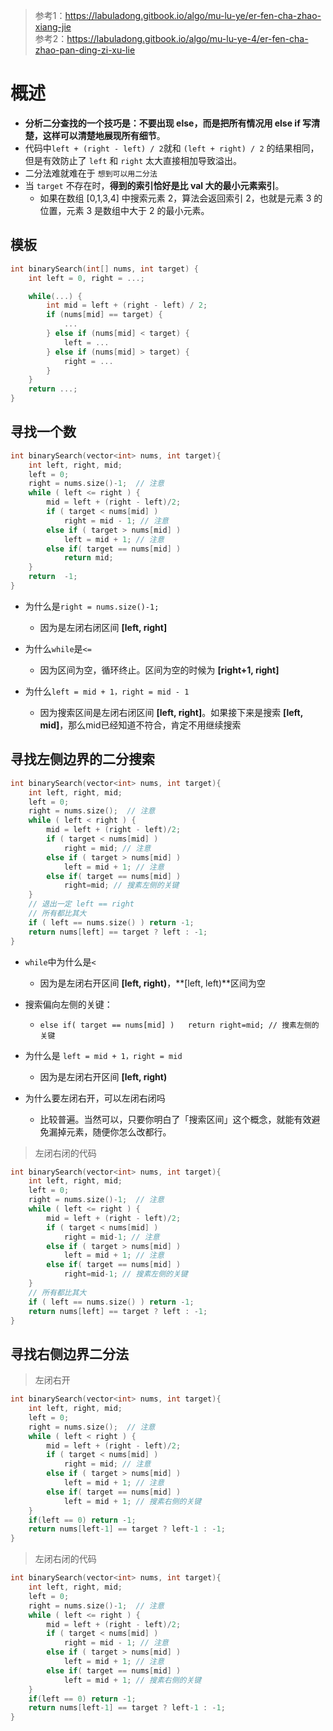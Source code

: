 > 参考1：https://labuladong.gitbook.io/algo/mu-lu-ye/er-fen-cha-zhao-xiang-jie  
> 参考2：https://labuladong.gitbook.io/algo/mu-lu-ye-4/er-fen-cha-zhao-pan-ding-zi-xu-lie

# 概述
- **分析二分查找的一个技巧是：不要出现 else，而是把所有情况用 else if 写清楚，这样可以清楚地展现所有细节**。
- 代码中` left + (right - left) / 2 `就和 `(left + right) / 2` 的结果相同，但是有效防止了 `left` 和 `right` 太大直接相加导致溢出。
- 二分法难就难在于 `想到可以用二分法`
- 当 `target` 不存在时，**得到的索引恰好是比 val 大的最小元素索引**。
  - 如果在数组 [0,1,3,4] 中搜索元素 2，算法会返回索引 2，也就是元素 3 的位置，元素 3 是数组中大于 2 的最小元素。

## 模板
```cpp
int binarySearch(int[] nums, int target) {
    int left = 0, right = ...;

    while(...) {
        int mid = left + (right - left) / 2;
        if (nums[mid] == target) {
            ...
        } else if (nums[mid] < target) {
            left = ...
        } else if (nums[mid] > target) {
            right = ...
        }
    }
    return ...;
}
```
## 寻找一个数
```cpp
int binarySearch(vector<int> nums, int target){
    int left, right, mid;
    left = 0;
    right = nums.size()-1;  // 注意
    while ( left <= right ) {
        mid = left + (right - left)/2;
        if ( target < nums[mid] )
            right = mid - 1; // 注意
        else if ( target > nums[mid] )
            left = mid + 1; // 注意
        else if( target == nums[mid] )
            return mid;
    }
    return  -1;
}
```
- 为什么是`right = nums.size()-1; `
  - 因为是左闭右闭区间 **[left, right]**

- 为什么`while`是`<=`
  - 因为区间为空，循环终止。区间为空的时候为 **[right+1, right]**

- 为什么`left = mid + 1，right = mid - 1`
  - 因为搜索区间是左闭右闭区间 **[left, right]**。如果接下来是搜索 **[left, mid]**，那么mid已经知道不符合，肯定不用继续搜索

## 寻找左侧边界的二分搜索
```cpp
int binarySearch(vector<int> nums, int target){
    int left, right, mid;
    left = 0;
    right = nums.size();  // 注意
    while ( left < right ) {
        mid = left + (right - left)/2;
        if ( target < nums[mid] )
            right = mid; // 注意
        else if ( target > nums[mid] )
            left = mid + 1; // 注意
        else if( target == nums[mid] )
            right=mid; // 搜素左侧的关键
    }
    // 退出一定 left == right
    // 所有都比其大
    if ( left == nums.size() ) return -1;
    return nums[left] == target ? left : -1;
}
```

- `while`中为什么是`<`
  - 因为是左闭右开区间 **[left, right)**，**[left, left)**区间为空

- 搜索偏向左侧的关键：
  - `else if( target == nums[mid] )   return right=mid; // 搜素左侧的关键`

- 为什么是 `left = mid + 1，right = mid`
  - 因为是左闭右开区间 **[left, right)**

- 为什么要左闭右开，可以左闭右闭吗
  - 比较普遍。当然可以，只要你明白了「搜索区间」这个概念，就能有效避免漏掉元素，随便你怎么改都行。


> 左闭右闭的代码
```cpp
int binarySearch(vector<int> nums, int target){
    int left, right, mid;
    left = 0;
    right = nums.size()-1;  // 注意
    while ( left <= right ) {
        mid = left + (right - left)/2;
        if ( target < nums[mid] )
            right = mid-1; // 注意
        else if ( target > nums[mid] )
            left = mid + 1; // 注意
        else if( target == nums[mid] )
            right=mid-1; // 搜素左侧的关键
    }
    // 所有都比其大
    if ( left == nums.size() ) return -1;
    return nums[left] == target ? left : -1;
}
```

## 寻找右侧边界二分法
> 左闭右开
```cpp
int binarySearch(vector<int> nums, int target){
    int left, right, mid;
    left = 0;
    right = nums.size();  // 注意
    while ( left < right ) {
        mid = left + (right - left)/2;
        if ( target < nums[mid] )
            right = mid; // 注意
        else if ( target > nums[mid] )
            left = mid + 1; // 注意
        else if( target == nums[mid] )
            left = mid + 1; // 搜素右侧的关键
    }
    if(left == 0) return -1;
    return nums[left-1] == target ? left-1 : -1;
}
```

> 左闭右闭的代码
```cpp
int binarySearch(vector<int> nums, int target){
    int left, right, mid;
    left = 0;
    right = nums.size()-1;  // 注意
    while ( left <= right ) {
        mid = left + (right - left)/2;
        if ( target < nums[mid] )
            right = mid - 1; // 注意
        else if ( target > nums[mid] )
            left = mid + 1; // 注意
        else if( target == nums[mid] )
            left = mid + 1; // 搜素右侧的关键
    }
    if(left == 0) return -1;
    return nums[left-1] == target ? left-1 : -1;
}

```


